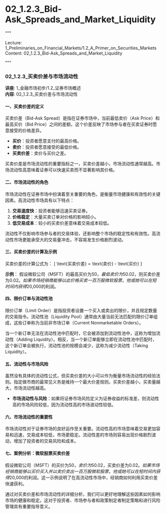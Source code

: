 # 02_1.2.3_Bid-Ask_Spreads_and_Market_Liquidity

"""

Lecture: 1_Preliminaries_on_Financial_Markets/1.2_A_Primer_on_Securities_Markets
Content: 02_1.2.3_Bid-Ask_Spreads_and_Market_Liquidity

"""

### 02_1.2.3_买卖价差与市场流动性

**讲座**: 1_金融市场初步/1.2_证券市场概述  
**内容**: 02_1.2.3_买卖价差与市场流动性  

#### 一、买卖价差的定义

买卖价差（Bid-Ask Spread）是指在证券市场中，当前最低卖价（Ask Price）和最高买价（Bid Price）之间的差额。这个价差反映了市场参与者在买卖证券时愿意接受的价格差异。

- **买价**：投资者愿意支付的最高价格。
- **卖价**：投资者愿意接受的最低价格。
- **买卖价差**：卖价与买价之差。

买卖价差是市场流动性的重要指标之一，买卖价差越小，市场流动性通常越高。市场流动性高意味着证券可以快速买卖而不显著影响其价格。

#### 二、市场流动性的角色

市场流动性在证券市场中扮演着至关重要的角色，是衡量市场健康和有效性的关键因素。高流动性市场具有以下特点：

1. **交易速度快**：投资者能够迅速买卖证券。
2. **价格稳定**：大量买卖订单对价格的影响较小。
3. **低交易成本**：较小的买卖价差意味着交易成本较低。

流动性不仅影响市场参与者的交易体验，还影响整个市场的稳定性和有效性。高流动性市场更能承受大的交易量冲击，不容易发生价格剧烈波动。

#### 三、买卖价差的计算及示例

买卖价差的计算公式为：
\[ \text{买卖价差} = \text{卖价} - \text{买价} \]

**示例**：
假设微软公司（MSFT）的最高买价为$50，最低卖价为$50.02，则买卖价差为$0.02。如果市场经销商能够以此价格买卖一百万股微软股票，他或她可以在短时间内获得$20,000的利润。

#### 四、限价订单与流动性池

限价订单（Limit Order）是指投资者设置一个买入或卖出的限价，并且规定数量的交易指令。流动性池（Liquidity Pool）通常由大量当前无法匹配的限价订单组成，这些订单称为当前非市场订单（Current Nonmarketable Orders）。

当一个新订单无法在流动性池中匹配时，它会被添加到流动性池中，这称为增加流动性（Adding Liquidity）。相反，当一个新订单能够立即在流动性池中匹配时，这个新订单会被执行，流动性池的规模会减少，这称为减少流动性（Taking Liquidity）。

#### 五、流动性与市场风险

虽然没有具体的流动性公式，但买卖价差的大小可以作为衡量市场流动性的经验法则。指定做市商的最常见义务是维持一个最大价差规则。买卖价差越小，买卖量越大，市场流动性越高。

- **市场流动性与风险**：如果将证券市场风险定义为证券收益的标准差，则流动性高的市场风险较低，因为流动性高的市场波动性较低。

#### 六、市场流动性的重要性

市场流动性对于证券市场的良好运作至关重要。流动性高的市场意味着交易更加容易和迅速，交易成本较低，市场更稳定。流动性差的市场则容易出现价格剧烈波动，增加了投资者的交易风险和成本。

#### 七、案例分析：微软股票买卖价差

假设微软公司（MSFT）的买价为$50，卖价为$50.02，买卖价差为$0.02。如果市场经销商能够以买价买入并以卖价卖出一百万股微软股票，他或她可以在短时间内获得$20,000的利润。这一示例说明了在高流动性市场中，经销商如何利用买卖价差快速获利。

通过对买卖价差和市场流动性的详细分析，我们可以更好地理解这些因素如何影响市场的健康和稳定。这对于投资者、市场参与者和政策制定者制定策略和进行风险管理具有重要指导意义。